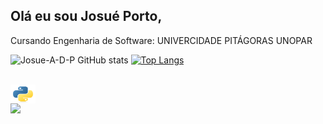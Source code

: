 ## Olá eu sou Josué Porto, 
Cursando Engenharia de Software: 
 UNIVERCIDADE PITÁGORAS UNOPAR

![Josue-A-D-P GitHub stats](https://github-readme-stats.vercel.app/api?username=Josue-A-D-P&show_icons=true&bg_color=00000000)
[![Top Langs](https://github-readme-stats.vercel.app/api/top-langs/?username=Josue-A-D-P&size_weight=0.5&count_weight=0.5&bg_color=00000000)](https://github.com/anuraghazra/github-readme-stats)

<div style="display: inline_block"><br>

  <img align="center" alt="Josue-Python" height="30" width="40" src="https://raw.githubusercontent.com/devicons/devicon/master/icons/python/python-original.svg"/>
<div> 
  <a href="https://www.linkedin.com/in/josu%C3%A9-porto-b24a39220/" target="_blank"><img src="https://img.shields.io/badge/-LinkedIn-%230077B5?style=for-the-badge&logo=linkedin&logoColor=white" target="_blank"></a>   
</div>
